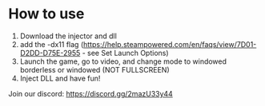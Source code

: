# How to use

1) Download the injector and dll
2) add the -dx11 flag (https://help.steampowered.com/en/faqs/view/7D01-D2DD-D75E-2955 - see Set Launch Options)
3) Launch the game, go to video, and change mode to windowed borderless or windowed (NOT FULLSCREEN)
4) Inject DLL and have fun!

Join our discord: https://discord.gg/2mazU33y44
